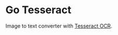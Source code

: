 # Go Tesseract
Image to text converter with [Tesseract OCR](https://github.com/tesseract-ocr/tesseract).
